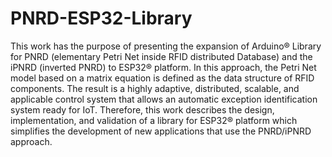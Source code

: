 # PNRD-ESP32-Library

This work has the purpose of presenting the expansion of Arduino® Library for PNRD (elementary Petri Net inside RFID distributed Database) and the iPNRD (inverted PNRD) to ESP32® platform. In this approach, the Petri Net model based on a matrix equation is defined as the data structure of RFID components. The result is a highly adaptive, distributed, scalable, and applicable control system that allows an automatic exception identification system ready for IoT. Therefore, this work describes the design, implementation, and validation of a library for ESP32® platform which simplifies the development of new applications that use the PNRD/iPNRD approach.
